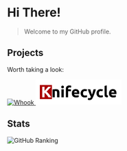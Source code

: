 # Hi There!

> Welcome to my GitHub profile.

## Projects

Worth taking a look:

<a href="https://github.com/nfroidure/whook">
  <img alt="Whook" src="https://raw.githubusercontent.com/nfroidure/whook/main/whook.svg" height="60" />
</a>
<a href="https://github.com/nfroidure/knifecycle">
  <img alt="Knifecycle" src="https://raw.githubusercontent.com/nfroidure/knifecycle/main/knifecycle.svg" height="60" />
</a>

## Stats

![GitHub Ranking](https://github-readme-stats.vercel.app/api?username=nfroidure&show_icons=true&title_color=fff&icon_color=79ff97&text_color=9f9f9f&bg_color=151515)
